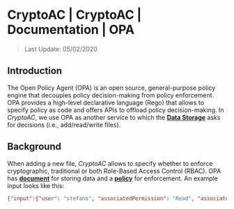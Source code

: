 # CryptoAC | CryptoAC | Documentation | OPA

> Last Update: 05/02/2020


## Introduction

The Open Policy Agent (OPA) is an open source, general-purpose policy engine that decouples policy decision-making from policy enforcement. OPA provides a high-level declarative language (Rego) that allows to specify policy as code and offers APIs to offload policy decision-making. In *CryptoAC*, we use OPA as another service to which the [**Data Storage**](../DS) asks for decisions (i.e., add/read/write files).


## Background

When adding a new file, *CryptoAC* allows to specify whether to enforce cryptographic, traditional or both Role-Based Access Control (RBAC). OPA has [**document**](./OPARBACDocumentExample.json) for storing data and a [**policy**](./OPARBACPolicy.rego) for enforcement. An example input looks like this:

```json
{"input":{"user": "stefano", "associatedPermission": "Read", "associatedFile":"exam"}}
```